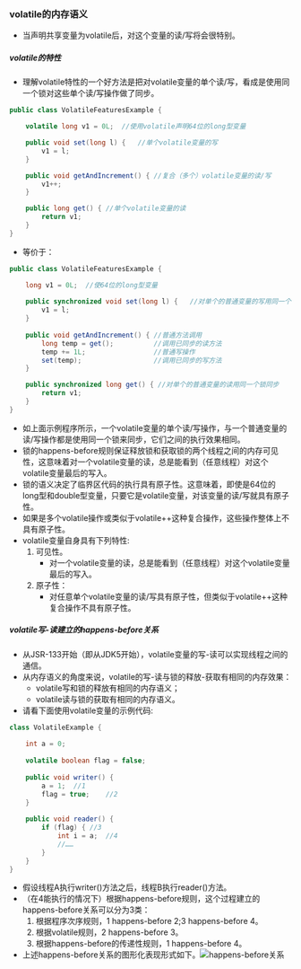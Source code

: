 ### volatile的内存语义

- 当声明共享变量为volatile后，对这个变量的读/写将会很特别。

##### volatile的特性

- 理解volatile特性的一个好方法是把对volatile变量的单个读/写，看成是使用同一个锁对这些单个读/写操作做了同步。

```Java
public class VolatileFeaturesExample {

    volatile long v1 = 0L;  //使用volatile声明64位的long型变量

    public void set(long l) {   //单个volatile变量的写
        v1 = l;
    }

    public void getAndIncrement() { //复合（多个）volatile变量的读/写
        v1++;
    }

    public long get() { //单个volatile变量的读
        return v1;
    }
}
```

- 等价于：

```Java
public class VolatileFeaturesExample {

    long v1 = 0L;  //使64位的long型变量
  
    public synchronized void set(long l) {   //对单个的普通变量的写用同一个锁同步
        v1 = l;
    }
  
    public void getAndIncrement() { //普通方法调用
        long temp = get();          //调用已同步的读方法
        temp += 1L;                 //普通写操作
        set(temp);                  //调用已同步的写方法
    }

    public synchronized long get() { //对单个的普通变量的读用同一个锁同步
        return v1;
    }
}
```

- 如上面示例程序所示，一个volatile变量的单个读/写操作，与一个普通变量的读/写操作都是使用同一个锁来同步，它们之间的执行效果相同。
- 锁的happens-before规则保证释放锁和获取锁的两个线程之间的内存可见性，这意味着对一个volatile变量的读，总是能看到（任意线程）对这个volatile变量最后的写入。
- 锁的语义决定了临界区代码的执行具有原子性。这意味着，即使是64位的long型和double型变量，只要它是volatile变量，对该变量的读/写就具有原子性。
- 如果是多个volatile操作或类似于volatile++这种复合操作，这些操作整体上不具有原子性。
- volatile变量自身具有下列特性:
  1. 可见性。
     - 对一个volatile变量的读，总是能看到（任意线程）对这个volatile变量最后的写入。
  2. 原子性：
     - 对任意单个volatile变量的读/写具有原子性，但类似于volatile++这种复合操作不具有原子性。

##### volatile写-读建立的happens-before关系

- 从JSR-133开始（即从JDK5开始），volatile变量的写-读可以实现线程之间的通信。
- 从内存语义的角度来说，volatile的写-读与锁的释放-获取有相同的内存效果：
  - volatile写和锁的释放有相同的内存语义；
  - volatile读与锁的获取有相同的内存语义。
- 请看下面使用volatile变量的示例代码:

```Java
class VolatileExample {
  
    int a = 0;
  	
  	volatile boolean flag = false;
  
  	public void writer() {
    	a = 1;	//1
      	flag = true;	//2
    }
  
  	public void reader() {
        if (flag) {	//3
            int i = a;	//4
          	//……
        }
    }
}
```

- 假设线程A执行writer()方法之后，线程B执行reader()方法。
- （在4能执行的情况下）根据happens-before规则，这个过程建立的happens-before关系可以分为3类：
  1. 根据程序次序规则，1 happens-before 2;3 happens-before 4。
  2. 根据volatile规则，2 happens-before 3。
  3. 根据happens-before的传递性规则，1 happens-before 4。
- 上述happens-before关系的图形化表现形式如下。![happens-before关系]()